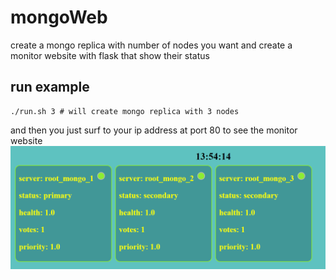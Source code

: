 # mongoWeb
create a mongo replica with number of nodes you want and create a monitor website with flask that show their status

## run example
```
./run.sh 3 # will create mongo replica with 3 nodes
```
and then you just surf to your ip address at port 80 to see the monitor website
![alt text](./images/monitor.PNG)
